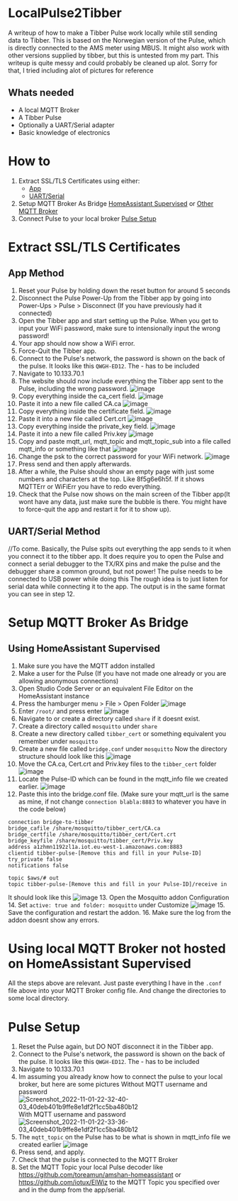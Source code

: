# LocalPulse2Tibber
A writeup of how to make a Tibber Pulse work locally while still sending data to Tibber.
This is based on the Norwegian version of the Pulse, which is directly connected to the AMS meter using MBUS. It might also work with other versions supplied by tibber, but this is untested from my part.
This writeup is quite messy and could probably be cleaned up alot. Sorry for that, I tried including alot of pictures for reference

## Whats needed
- A local MQTT Broker
- A Tibber Pulse
- Optionally a UART/Serial adapter
- Basic knowledge of electronics

# How to
1. Extract SSL/TLS Certificates using either: 
   - [App](#app-method) 
   - [UART/Serial](#uartserial-method)
2. Setup MQTT Broker As Bridge [HomeAssistant Supervised](#setup-mqtt-broker-as-bridge) or [Other MQTT Broker](#using-local-mqtt-broker-not-hosted-on-homeassistant-supervised)
3. Connect Pulse to your local broker [Pulse Setup](#pulse-setup)

# Extract SSL/TLS Certificates
## App Method
1. Reset your Pulse by holding down the reset button for around 5 seconds
2. Disconnect the Pulse Power-Up from the Tibber app by going into Power-Ups > Pulse > Disconnect (If you have previously had it connected)
3. Open the Tibber app and start setting up the Pulse. When you get to input your WiFi password, make sure to intensionally input the wrong password!
4. Your app should now show a WiFi error.
5. Force-Quit the Tibber app.
6. Connect to the Pulse's network, the password is shown on the back of the pulse. It looks like this `QWGH-ED12`. The - has to be included
7. Navigate to 10.133.70.1
8. The website should now include everything the Tibber app sent to the Pulse, including the wrong password.
![image](https://user-images.githubusercontent.com/7550920/199970623-fa5e3ed7-c366-4714-8168-7c31bf703035.png)
9. Copy everything inside the ca_cert field.
![image](https://user-images.githubusercontent.com/7550920/199970668-80287761-e774-41b0-a9c1-350ed2872a10.png)
10. Paste it into a new file called CA.ca
![image](https://user-images.githubusercontent.com/7550920/199969243-0e209a16-7895-41c3-a18d-865e35482553.png)
11. Copy everything inside the certificate field.
![image](https://user-images.githubusercontent.com/7550920/199970722-5c00f144-abf9-4b37-ad53-7b10fa63cc71.png)
12. Paste it into a new file called Cert.crt
![image](https://user-images.githubusercontent.com/7550920/199969586-e0a193c9-5cae-4c4b-9704-3898944d0488.png)
13. Copy everything inside the private_key field.
![image](https://user-images.githubusercontent.com/7550920/199970770-d19fe349-5566-4029-b1b3-2a2bfdca1db4.png)
14. Paste it into a new file called Priv.key
![image](https://user-images.githubusercontent.com/7550920/199969839-e6bf4e18-c262-4849-922e-6a5637b3f85c.png)
17. Copy and paste mqtt_url, mqtt_topic and mqtt_topic_sub into a file called mqtt_info or something like that
![image](https://user-images.githubusercontent.com/7550920/199970440-b4db7e97-2c3c-4df7-8dbb-80136e84d3af.png)
18. Change the psk to the correct password for your WiFi network.
![image](https://user-images.githubusercontent.com/7550920/199971036-2e73e209-fa8b-4f0f-81b9-c61b323a084a.png)
19. Press send and then apply afterwards.
20. After a while, the Pulse should show an empty page with just some numbers and characters at the top. Like 8f5g6e6h5f. If it shows MQTTErr or WiFiErr you have to redo everything.
21. Check that the Pulse now shows on the main screen of the Tibber app(It wont have any data, just make sure the bubble is there. You might have to force-quit the app and restart it for it to show up).

## UART/Serial Method
//To come. Basically, the Pulse spits out everything the app sends to it when you connect it to the tibber app. It does require you to open the Pulse and connect a serial debugger to the TX/RX pins and make the pulse and the debugger share a common ground, but not power! The pulse needs to be connected to USB power while doing this The rough idea is to just listen for serial data while connecting it to the app. The output is in the same format you can see in step 12.

# Setup MQTT Broker As Bridge

## Using HomeAssistant Supervised
1. Make sure you have the MQTT addon installed
2. Make a user for the Pulse (If you have not made one already or you are allowing anonymous connections)
3. Open Studio Code Server or an equivalent File Editor on the HomeAssistant instance
4. Press the hamburger menu > File > Open Folder 
![image](https://user-images.githubusercontent.com/7550920/199342156-9585817d-3611-4f94-92b5-8e469a6f5890.png)
5. Enter `/root/` and press enter
![image](https://user-images.githubusercontent.com/7550920/199342265-46d148c6-8afb-46fa-b089-f7942b4c9d99.png)
6. Navigate to or create a directory called `share` if it doesnt exist.
7. Create a directory called `mosquitto` under `share`
8. Create a new directory called `tibber_cert` or something equivalent you remember under `mosquitto`
9. Create a new file called `bridge.conf` under `mosquitto`
Now the directory structure should look like this
![image](https://user-images.githubusercontent.com/7550920/199342856-16bedba8-b268-426b-9529-9a31be1e882f.png)
10. Move the CA.ca, Cert.crt and Priv.key files to the `tibber_cert` folder
![image](https://user-images.githubusercontent.com/7550920/199343069-aa4e202d-adbd-4c41-a564-e8bc1d17ce42.png)
11. Locate the Pulse-ID which can be found in the mqtt_info file we created earlier.
![image](https://user-images.githubusercontent.com/7550920/199972051-ca42b193-9891-43f1-a3ca-01150bc6eae9.png)
12. Paste this into the bridge.conf file. (Make sure your mqtt_url is the same as mine, if not change `connection blabla:8883` to whatever you have in the code below) 
```
connection bridge-to-tibber
bridge_cafile /share/mosquitto/tibber_cert/CA.ca
bridge_certfile /share/mosquitto/tibber_cert/Cert.crt
bridge_keyfile /share/mosquitto/tibber_cert/Priv.key
address a1zhmn1192zl1a.iot.eu-west-1.amazonaws.com:8883
clientid tibber-pulse-[Remove this and fill in your Pulse-ID]
try_private false
notifications false

topic $aws/# out
topic tibber-pulse-[Remove this and fill in your Pulse-ID]/receive in
``` 
It should look like this
![image](https://user-images.githubusercontent.com/7550920/199347703-a9374796-d92a-4317-a0f0-2240ca7ea236.png)
13. Open the Mosquitto addon Configuration
14. Set `active: true and folder: mosquitto` under Customize
![image](https://user-images.githubusercontent.com/7550920/199340791-758b5b1b-eae0-48cd-9631-88d64a8d0f96.png)
15. Save the configuration and restart the addon.
16. Make sure the log from the addon doesnt show any errors.

# Using local MQTT Broker not hosted on HomeAssistant Supervised
All the steps above are relevant. Just paste everything I have in the `.conf` file above into your MQTT Broker config file. And change the directories to some local directory.

# Pulse Setup
1. Reset the Pulse again, but DO NOT disconnect it in the Tibber app.
2. Connect to the Pulse's network, the password is shown on the back of the pulse. It looks like this `QWGH-ED12`. The - has to be included
3. Navigate to 10.133.70.1
4. Im assuming you already know how to connect the pulse to your local broker, but here are some pictures
Without MQTT username and password
![Screenshot_2022-11-01-22-32-40-03_40deb401b9ffe8e1df2f1cc5ba480b12](https://user-images.githubusercontent.com/7550920/199346611-61be22b1-a051-4e17-9bd3-0b092fbb002e.jpg)
With MQTT username and password
![Screenshot_2022-11-01-22-33-36-03_40deb401b9ffe8e1df2f1cc5ba480b12](https://user-images.githubusercontent.com/7550920/199346519-cf30afd7-6c6b-4dd6-bb6c-89f96b287d06.jpg)
5. The `mqtt_topic` on the Pulse has to be what is shown in mqtt_info file we created earlier
![image](https://user-images.githubusercontent.com/7550920/199972247-7b25b2c0-524f-4450-be48-33f77d0c477d.png)
6. Press send, and apply.
7. Check that the pulse is connected to the MQTT Broker
8. Set the MQTT Topic your local Pulse decoder like https://github.com/toreamun/amshan-homeassistant or https://github.com/iotux/ElWiz to the MQTT Topic you specified over and in the dump from the app/serial.
